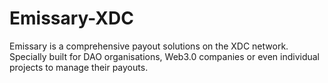 # Emissary-XDC
Emissary is a comprehensive payout solutions on the XDC network. Specially built for DAO organisations, Web3.0 companies or even individual projects to manage their payouts.
